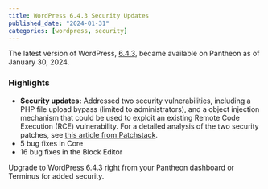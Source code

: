 ```yaml
---
title: WordPress 6.4.3 Security Updates
published_date: "2024-01-31"
categories: [wordpress, security]
---
```


The latest version of WordPress, [6.4.3](https://wordpress.org/news/2024/01/wordpress-6-4-3-maintenance-and-security-release/), became available on Pantheon as of January 30, 2024.

<!--- // TODO insert link to https://wordpress.org/news/2024/01/wordpress-6-4-3-maintenance-and-security-release/ somewhere in here -->
<h3>Highlights</h3>

* **Security updates:** Addressed two security vulnerabilities, including a PHP file upload bypass (limited to administrators), and a object injection mechanism that could be used to exploit an existing Remote Code Execution (RCE) vulnerability. For a detailed analysis of the two security patches, see [this article from Patchstack](https://patchstack.com/articles/wordpress-6-4-3-security-release/).
* 5 bug fixes in Core
* 16 bug fixes in the Block Editor

Upgrade to WordPress 6.4.3 right from your Pantheon dashboard or Terminus for added security. 
